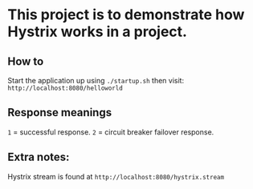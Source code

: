 # This project is to demonstrate how Hystrix works in a project.

## How to
Start the application up using `./startup.sh` then visit:
`http://localhost:8080/helloworld`

## Response meanings
`1` = successful response.
`2` = circuit breaker failover response.

## Extra notes:
Hystrix stream is found at
`http://localhost:8080/hystrix.stream`
